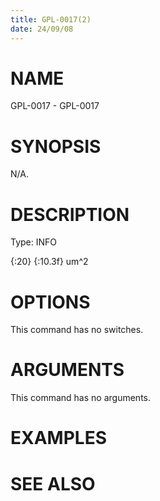 ```yaml
---
title: GPL-0017(2)
date: 24/09/08
---
```


# NAME

GPL-0017 - GPL-0017

# SYNOPSIS

N/A.

# DESCRIPTION

Type: INFO

{:20} {:10.3f} um^2

# OPTIONS

This command has no switches.

# ARGUMENTS

This command has no arguments.

# EXAMPLES

# SEE ALSO
